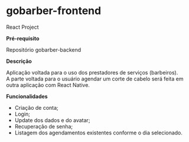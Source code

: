 # gobarber-frontend
React Project

**Pré-requisito**

Repositório gobarber-backend

**Descrição**

Aplicação voltada para o uso dos prestadores de serviços (barbeiros).
<br />
A parte voltada para o usuário agendar um corte de cabelo será feita em outra aplicação com React Native.

**Funcionalidades**

- Criação de conta;
- Login;
- Update dos dados e do avatar;
- Recuperação de senha;
- Listagem dos agendamentos existentes conforme o dia selecionado.